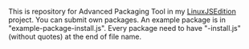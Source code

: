 This is repository for Advanced Packaging Tool in my [LinuxJSEdition] project.
You can submit own packages. An example package is in "example-package-install.js".
Every package need to have "-install.js" (without quotes) at the end of file name.

[LinuxJSEdition]: <https://github.com/Davilarek/LinuxJSEdition>
